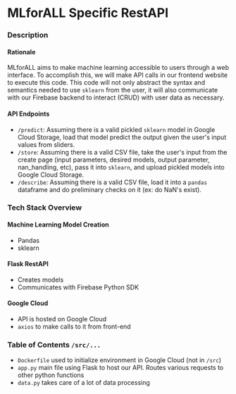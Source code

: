 # MLforALL Specific RestAPI

### Description

#### Rationale

MLforALL aims to make machine learning accessible to users through a web interface. To accomplish this, we will make API calls in our frontend website to execute this code. This code will not only abstract the syntax and semantics needed to use `sklearn` from the user, it will also communicate with our Firebase backend to interact (CRUD) with user data as necessary.

#### API Endpoints

- `/predict`: Assuming there is a valid pickled `sklearn` model in Google Cloud Storage, load that model predict the output given the user's input values from sliders.
- `/store`: Assuming there is a valid CSV file, take the user's input from the create page (input parameters, desired models, output parameter, nan_handling, etc), pass it into `sklearn`, and upload pickled models into Google Cloud Storage.
- `/describe`: Assuming there is a valid CSV file, load it into a `pandas` dataframe and do preliminary checks on it (ex: do NaN's exist).

### Tech Stack Overview

#### Machine Learning Model Creation

- Pandas
- sklearn

#### Flask RestAPI

- Creates models
- Communicates with Firebase Python SDK

#### Google Cloud

- API is hosted on Google Cloud
- `axios` to make calls to it from front-end

### Table of Contents `/src/...`

- `Dockerfile` used to initialize environment in Google Cloud (not in `/src`)
- `app.py` main file using Flask to host our API. Routes various requests to other python functions
- `data.py` takes care of a lot of data processing
